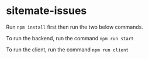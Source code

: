 # sitemate-issues

Run `npm install` first then run the two below commands.

To run the backend, run the command `npm run start`

To run the client, run the command `npm run client`
